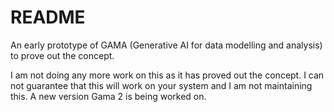 # README

An early prototype of GAMA (Generative AI for data modelling and analysis) to prove out the concept.

I am not doing any more work on this as it has proved out the concept. I can not guarantee that this will work on your system and I am not maintaining this. A new version Gama 2 is being worked on.

